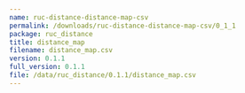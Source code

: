 ```yaml
---
name: ruc-distance-distance-map-csv
permalink: /downloads/ruc-distance-distance-map-csv/0_1_1
package: ruc_distance
title: distance_map
filename: distance_map.csv
version: 0.1.1
full_version: 0.1.1
file: /data/ruc_distance/0.1.1/distance_map.csv
---
```

